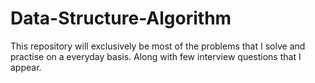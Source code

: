 # Data-Structure-Algorithm
This repository will exclusively be most of the problems that I solve and practise on a everyday basis. Along with few interview questions that I appear.
